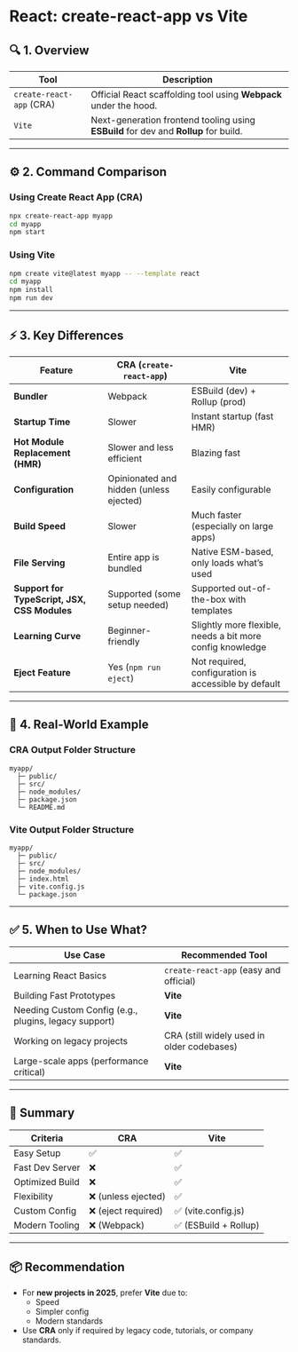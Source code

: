 
# React: create-react-app vs Vite

## 🔍 1. Overview

| Tool               | Description |
|--------------------|-------------|
| `create-react-app` (CRA) | Official React scaffolding tool using **Webpack** under the hood. |
| `Vite`             | Next-generation frontend tooling using **ESBuild** for dev and **Rollup** for build. |

---

## ⚙️ 2. Command Comparison

### Using Create React App (CRA)
```bash
npx create-react-app myapp
cd myapp
npm start
```

### Using Vite
```bash
npm create vite@latest myapp -- --template react
cd myapp
npm install
npm run dev
```

---

## ⚡ 3. Key Differences

| Feature | CRA (`create-react-app`) | Vite |
|--------|---------------------------|------|
| **Bundler** | Webpack | ESBuild (dev) + Rollup (prod) |
| **Startup Time** | Slower | Instant startup (fast HMR) |
| **Hot Module Replacement (HMR)** | Slower and less efficient | Blazing fast |
| **Configuration** | Opinionated and hidden (unless ejected) | Easily configurable |
| **Build Speed** | Slower | Much faster (especially on large apps) |
| **File Serving** | Entire app is bundled | Native ESM-based, only loads what’s used |
| **Support for TypeScript, JSX, CSS Modules** | Supported (some setup needed) | Supported out-of-the-box with templates |
| **Learning Curve** | Beginner-friendly | Slightly more flexible, needs a bit more config knowledge |
| **Eject Feature** | Yes (`npm run eject`) | Not required, configuration is accessible by default |

---

## 🧪 4. Real-World Example

### CRA Output Folder Structure
```
myapp/
  ├─ public/
  ├─ src/
  ├─ node_modules/
  ├─ package.json
  └─ README.md
```

### Vite Output Folder Structure
```
myapp/
  ├─ public/
  ├─ src/
  ├─ node_modules/
  ├─ index.html
  ├─ vite.config.js
  └─ package.json
```

---

## ✅ 5. When to Use What?

| Use Case | Recommended Tool |
|----------|------------------|
| Learning React Basics | `create-react-app` (easy and official) |
| Building Fast Prototypes | **Vite** |
| Needing Custom Config (e.g., plugins, legacy support) | **Vite** |
| Working on legacy projects | CRA (still widely used in older codebases) |
| Large-scale apps (performance critical) | **Vite** |

---

## 📝 Summary

| Criteria | CRA | Vite |
|----------|-----|------|
| Easy Setup | ✅ | ✅ |
| Fast Dev Server | ❌ | ✅ |
| Optimized Build | ❌ | ✅ |
| Flexibility | ❌ (unless ejected) | ✅ |
| Custom Config | ❌ (eject required) | ✅ (vite.config.js) |
| Modern Tooling | ❌ (Webpack) | ✅ (ESBuild + Rollup) |

---

## 📦 Recommendation

- For **new projects in 2025**, prefer **Vite** due to:
  - Speed
  - Simpler config
  - Modern standards
- Use **CRA** only if required by legacy code, tutorials, or company standards.

